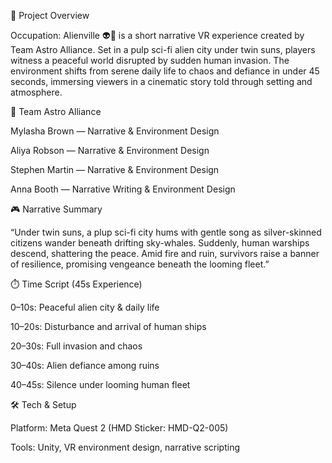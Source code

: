 📖 Project Overview

Occupation: Alienville 👽🌌
is a short narrative VR experience created by Team Astro Alliance. Set in a pulp sci-fi alien city under twin suns, players witness a peaceful world disrupted by sudden human invasion.
The environment shifts from serene daily life to chaos and defiance in under 45 seconds, immersing viewers in a cinematic story told through setting and atmosphere.

👥 Team Astro Alliance

Mylasha Brown — Narrative & Environment Design

Aliya Robson — Narrative & Environment Design

Stephen Martin — Narrative & Environment Design

Anna Booth — Narrative Writing & Environment Design

🎮 Narrative Summary

“Under twin suns, a plup sci-fi city hums with gentle song as silver-skinned citizens wander beneath drifting sky-whales. Suddenly, human warships descend, shattering the peace. Amid fire and ruin, survivors raise a banner of resilience, promising vengeance beneath the looming fleet.”

⏱️ Time Script (45s Experience)

0–10s: Peaceful alien city & daily life

10–20s: Disturbance and arrival of human ships

20–30s: Full invasion and chaos

30–40s: Alien defiance among ruins

40–45s: Silence under looming human fleet

🛠️ Tech & Setup

Platform: Meta Quest 2 (HMD Sticker: HMD-Q2-005)

Tools: Unity, VR environment design, narrative scripting
